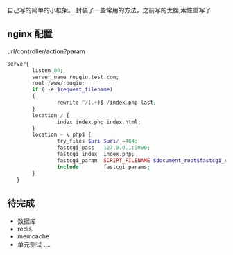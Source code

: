 自己写的简单的小框架。
封装了一些常用的方法，之前写的太挫,索性重写了

## nginx 配置
url/controller/action?param
```php
server{
        listen 80;
        server_name rouqiu.test.com;
        root /www/rouqiu;
        if (!-e $request_filename)
        {
                rewrite ^/(.+)$ /index.php last;
        }
        location / {
                index index.php index.html;
        }
        location ~ \.php$ {
                try_files $uri $uri/ =404;
                fastcgi_pass   127.0.0.1:9000;
                fastcgi_index  index.php;
                fastcgi_param  SCRIPT_FILENAME $document_root$fastcgi_script_name;
                include        fastcgi_params;
        }
   }
```
## 待完成
* 数据库
* redis
* memcache
* 单元测试
....
